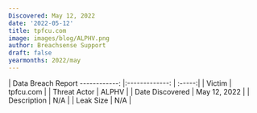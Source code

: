 ```yaml
---
Discovered: May 12, 2022
date: '2022-05-12'
title: tpfcu.com
image: images/blog/ALPHV.png
author: Breachsense Support
draft: false
yearmonths: 2022/may
---
```



| Data Breach Report
------------:   |:-------------:    | :-----:|
| Victim    | tpfcu.com      | 
| Threat Actor    | ALPHV      | 
| Date Discovered    | May 12, 2022      | 
| Description    | N/A      | 
| Leak Size    | N/A      | 

